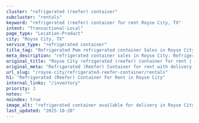 ```yaml
---
cluster: "refrigerated (reefer) container"
subcluster: "rentals"
keyword: "refrigerated (reefer) container for rent Royse City, TX"
intent: "Transactional-Local"
page_type: "Location-Product"
city: "Royse City, TX"
service_type: "refrigerated container"
title_tag: "Refrigerated Pwm refrigerated container Sales in Royse City | LC Container"
meta_description: "refrigerated container sales in Royse City. Refrigerated containers with climate control. Fast delivery, competitive pricing. Serving refrigerated reefer container area. Quote ID: AU0. Call (214) 524-4168 for your free quote today."
original_title: "Royse City refrigerated (reefer) container for rent | LC"
original_meta: "Refrigerated (Reefer) Container for rent with delivery in Royse City, TX. LC Container — local Since 2003. Get pricing today."
url_slug: "/royse-city/refrigerated-reefer-container/rentals"
h1: "Refrigerated (Reefer) Container For Rent in Royse City"
internal_links: "/inventory"
priority: 3
notes: ""
noindex: true
image_alt: "refrigerated container available for delivery in Royse City"
last_updated: "2025-10-20"
---
```


<!-- TODO: Add unique city/inventory copy, images, and internal links here. -->
